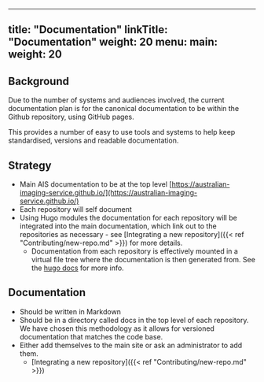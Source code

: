 
---
title: "Documentation"
linkTitle: "Documentation"
weight: 20
menu:
  main:
    weight: 20
---

## Background

Due to the number of systems and audiences involved, the current documentation 
plan is for the canonical documentation to be within the Github repository, 
using GitHub pages.

This provides a number of easy to use tools and systems to help keep 
standardised, versions and readable documentation.

## Strategy

 - Main AIS documentation to be at the top level [https://australian-imaging-service.github.io/](https://australian-imaging-service.github.io/)
 - Each repository will self document
 - Using Hugo modules the documentation for each repository will be integrated into the main documentation, which link out to the repositories as necessary - see [Integrating a new repository]({{< ref "Contributing/new-repo.md" >}}) for more details.
   - Documentation from each repository is effectively mounted in a virtual file tree where the documentation is then generated from. See the [hugo docs](https://gohugo.io/hugo-modules/) for more info.


## Documentation

- Should be written in Markdown
- Should be in a directory called docs in the top level of each repository. We have chosen this methodology as it allows for versioned documentation that matches the code base.
- Either add themselves to the main site or ask an administrator to add them.
  - [Integrating a new repository]({{< ref "Contributing/new-repo.md" >}})

